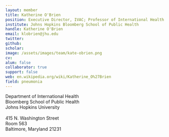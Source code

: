 ```yaml
---
layout: member
title: Katherine O'Brien
position: Executive Director, IVAC; Professor of International Health
institute: Johns Hopkins Bloomberg School of Public Health
handle: Katherine O'Brien
email: klobrien@jhu.edu
twitter: 
github: 
scholar: 
image: /assets/images/team/kate-obrien.png
cv: 
alum: false
collaborator: true
support: false                                  
web: en.wikipedia.org/wiki/Katherine_O%27Brien
field: pneumonia
---
```

Department of International Health <br /> 
Bloomberg School of Public Health<br /> 
Johns Hopkins University <br /> 
 <br /> 
415 N. Washington Street <br /> 
Room 563 <br /> 
Baltimore, Maryland 21231 <br /> 
